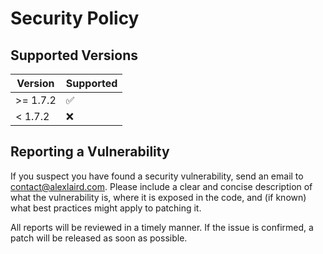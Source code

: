 # Security Policy

## Supported Versions

| Version   | Supported          |
|-----------|--------------------|
| \>= 1.7.2 | :white_check_mark: |
| < 1.7.2   | :x:                |

## Reporting a Vulnerability

If you suspect you have found a security vulnerability, send an email to [contact@alexlaird.com](mailto:contact@alexlaird.com).
Please include a clear and concise description of what the vulnerability is, where it is exposed in the code, and (if
known) what best practices might apply to patching it.

All reports will be reviewed in a timely manner. If the issue is confirmed, a patch will be released as soon as
possible.
